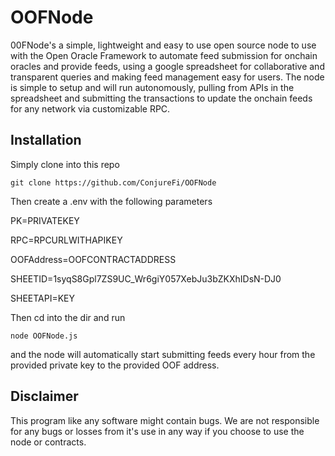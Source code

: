# OOFNode
00FNode's a simple, lightweight and easy to use open source node to use with the Open Oracle Framework to automate feed submission for onchain oracles and provide feeds, using a google spreadsheet for collaborative and transparent queries and making feed management easy for users. The node is simple to setup and will run autonomously, pulling from APIs in the spreadsheet and submitting the transactions to update the onchain feeds for any network via customizable RPC. 

## Installation
Simply clone into this repo

`git clone https://github.com/ConjureFi/OOFNode`

Then create a .env with the following parameters

PK=PRIVATEKEY

RPC=RPCURLWITHAPIKEY

OOFAddress=OOFCONTRACTADDRESS

SHEETID=1syqS8Gpl7ZS9UC_Wr6giY057XebJu3bZKXhIDsN-DJ0

SHEETAPI=KEY



Then cd into the dir and run

`node OOFNode.js`

and the node will automatically start submitting feeds every hour from the provided private key to the provided OOF address.

## Disclaimer
This program like any software might contain bugs. We are not responsible for any bugs or losses from it's use in any way if you choose to use the node or contracts.
